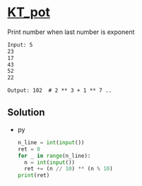 # [KT_pot](https://open.kattis.com/problems/pot)

Print number when last number is exponent

```txt
Input: 5
23
17
43
52
22

Output: 102  # 2 ** 3 + 1 ** 7 ..
```

## Solution

* py

  ```py
  n_line = int(input())
  ret = 0
  for _ in range(n_line):
    n = int(input())
    ret += (n // 10) ** (n % 10)
  print(ret)
  ```
